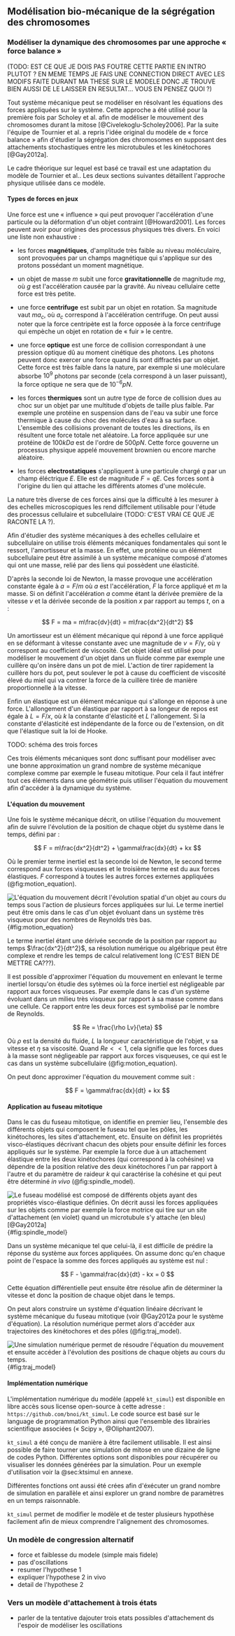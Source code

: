 ## Modélisation bio-mécanique de la ségrégation des chromosomes

### Modéliser la dynamique des chromosomes par une approche « force balance »

(TODO: EST CE QUE JE DOIS PAS FOUTRE CETTE PARTIE EN INTRO PLUTOT ? EN MEME TEMPS JE FAIS UNE CONNECTION DIRECT AVEC LES MODIFS FAITE DURANT MA THESE SUR LE MODELE DONC JE TROUVE BIEN AUSSI DE LE LAISSER EN RESULTAT... VOUS EN PENSEZ QUOI ?)

Tout système mécanique peut se modéliser en résolvant les équations des forces appliquées sur le système. Cette approche a été utilisé pour la première fois par Scholey et al. afin de modéliser le mouvement des chromosomes durant la mitose [@Civelekoglu-Scholey2006]. Par la suite l'équipe de Tournier et al. a repris l'idée original du modèle de « force balance » afin d'étudier la ségrégation des chromosomes en supposant des attachements stochastiques entre les microtubules et les kinétochores [@Gay2012a].

Le cadre théorique sur lequel est basé ce travail est une adaptation du modèle de Tournier et al.. Les deux sections suivantes détaillent l'approche physique utilisée dans ce modèle.

#### Types de forces en jeux

Une force est une « influence » qui peut provoquer l'accélération d'une particule ou la déformation d'un objet contraint [@Howard2001]. Les forces peuvent avoir pour origines des processus physiques très divers. En voici une liste non exhaustive :

- les forces __magnétiques__, d'amplitude très faible au niveau moléculaire, sont provoquées par un champs magnétique qui s'applique sur des protons possédant un moment magnétique.

- un objet de masse $m$ subit une force __gravitationnelle__ de magnitude $mg$, où $g$ est l'accélération causée par la gravité. Au niveau cellulaire cette force est très petite.

- une force __centrifuge__ est subit par un objet en rotation. Sa magnitude vaut $ma_c$, où $a_c$ correspond à l'accélération centrifuge. On peut aussi noter que la force centripète est la force opposée à la force centrifuge qui empèche un objet en rotation de « fuir » le centre.

- une force __optique__ est une force de collision correspondant à une pression optique dû au moment cinétique des photons. Les photons peuvent donc exercer une force quand ils sont diffractés par un objet. Cette force est très faible dans la nature, par exemple si une moléculare absorbe $10^9$ photons par seconde (cela correspond à un laser puissant), la force optique ne sera que de $10^{-6}pN$.

- les forces __thermiques__ sont un autre type de force de collision dues au choc sur un objet par une multitude d'objets de taille plus faible. Par exemple une protéine en suspension dans de l'eau va subir une force thermique à cause du choc des molécules d'eau à sa surface. L'ensemble des collisions provenant de toutes les directions, ils en résultent une force totale net aléatoire. La force appliquée sur une protéine de $100kDa$ est de l'ordre de $500pN$. Cette force gouverne un processus physique appelé mouvement brownien ou encore marche aléatoire.

- les forces __electrostatiques__ s'appliquent à une particule chargé $q$ par un champ éléctrique $E$. Elle est de magnitude $F = qE$. Ces forces sont à l'origine du lien qui attache les différents atomes d'une molécule.

La nature très diverse de ces forces ainsi que la difficulté à les mesurer à des echelles microscopiques les rend diffcilement utilisable pour l'étude des processus cellulaire et subcellulaire (TODO: C'EST VRAI CE QUE JE RACONTE LA ?).

Afin d'étudier des système mécaniques à des echelles cellulaire et subcellulaire on utilise trois éléments mécaniques fondamentales qui sont le ressort, l'amortisseur et la masse. En effet, une protéine ou un élément subcellulaire peut être assimilé à un système mécanique composé d'atomes qui ont une masse, relié par des liens qui possèdent une élasticité.

D'après la seconde loi de Newton, la masse provoque une accélération constante égale à $a = F/m$ où $a$ est l'accélération, $F$ la force appliqué et $m$ la masse. Si on définit l'accélération $a$ comme étant la dérivée première de la vitesse $v$ et la dérivée seconde de la position $x$ par rapport au temps $t$, on a :

$$
F = ma = m\frac{dv}{dt} = m\frac{dx^2}{dt^2}
$$

Un amortisseur est un élément mécanique qui répond à une force appliqué en se déformant à vitesse constante avec une magnitude de $v = F/\gamma$, où γ correspont au coefficient de viscosité. Cet objet idéal est utilisé pour modéliser le mouvement d'un objet dans un fluide comme par exemple une cuillère qu'on insère dans un pot de miel. L'action de tirer rapidement la cuillère hors du pot, peut soulever le pot à cause du coefficient de viscosité élevé du miel qui va contrer la force de la cuillère tirée de manière proportionnelle à la vitesse.

Enfin un élastique est un élément mécanique qui s'allonge en réponse à une force. L'allongement d'un élastique par rapport à sa longeur de repos est égale à $L = F/x$, où $k$ la constante d'élasticité et $L$ l'allongement. Si la constante d'élasticité est indépendante de la force ou de l'extension, on dit que l'élastique suit la loi de Hooke.

TODO: schéma des trois forces

Ces trois éléments mécaniques sont donc suffisant pour modéliser avec une bonne approximation un grand nombre de système mécanique complexe comme par exemple le fuseau mitotique. Pour cela il faut intéfrer tout ces éléments dans une géométrie puis utiliser l'équation du mouvement afin d'accéder à la dynamique du système.

#### L'équation du mouvement

Une fois le système mécanique décrit, on utilise l'équation du mouvement afin de suivre l'évolution de la position de chaque objet du système dans le temps, défini par :

$$
F = m\frac{dx^2}{dt^2} + \gamma\frac{dx}{dt} + kx
$$

Où le premier terme inertiel est la seconde loi de Newton, le second terme correspond aux forces visqueuses et le troisième terme est du aux forces élastiques. $F$ correspond à toutes les autres forces externes appliquées (@fig:motion_equation).

![L'équation du mouvement décrit l'évolution spatial d'un objet au cours du temps sous l'action de plusieurs forces appliquées sur lui. Le terme inertiel peut être omis dans le cas d'un objet évoluant dans un système très visqueux pour des nombres de Reynolds très bas.](figures/results/motion_equation.png){#fig:motion_equation}

Le terme inertiel étant une dérivée seconde de la position par rapport au temps $\frac{dx^2}{dt^2}$, sa résolution numérique ou algébrique peut être complexe et rendre les temps de calcul relativement long (C'EST BIEN DE METTRE CA???).

Il est possible d'approximer l'équation du mouvement en enlevant le terme inertiel lorsqu'on étudie des sytèmes où la force inertiel est négligeable par rapport aux forces visqueuses. Par exemple dans le cas d'un système évoluant dans un milieu très visqueux par rapport à sa masse comme dans une cellule. Ce rapport entre les deux forces est symbolisé par le nombre de Reynolds.

$$
Re = \frac{\rho Lv}{\eta}
$$

Où $\rho$ est la densité du fluide, $L$ la longueur caractéristique de l'objet, $v$ sa vitesse et $η$ sa viscosité. Quand $Re << 1$, cela signifie que les forces dues à la masse sont négligeable par rapport aux forces visqueuses, ce qui est le cas dans un système subcellulaire (@fig:motion_equation).

On peut donc approximer l'équation du mouvement comme suit :

$$
F = \gamma\frac{dx}{dt} + kx
$$

#### Application au fuseau mitotique

Dans le cas du fuseau mitotique, on identifie en premier lieu, l'ensemble des différents objets qui composent le fuseau tel que les pôles, les kinétochores, les sites d'attachement, etc. Ensuite on définit les propriétés visco-élastiques décrivant chacun des objets pour ensuite définir les forces appliqués sur le système. Par exemple la force due à un attachement élastique entre les deux kinétochores (qui correspond à la cohésine) va dépendre de la position relative des deux kinétochores l'un par rapport à l'autre et du paramètre de raideur $k$ qui caractérise la cohésine et qui peut être déterminé _in vivo_ (@fig:spindle_model).

![Le fuseau modélisé est composé de différents objets ayant des propriétés visco-élastique définies. On décrit aussi les forces appliquées sur les objets comme par exemple la force motrice qui tire sur un site d'attachement (en violet) quand un microtubule s'y attache (en bleu) [@Gay2012a]](figures/results/spindle_model.png){#fig:spindle_model}

Dans un système mécanique tel que celui-là, il est difficile de prédire la réponse du système aux forces appliquées. On assume donc qu'en chaque point de l'espace la somme des forces appliqués au système est nul :

$$
F - \gamma\frac{dx}{dt} - kx = 0
$$

Cette équation différentielle peut ensuite être résolue afin de déterminer la vitesse et donc la position de chaque objet dans le temps.

On peut alors construire un système d'équation linéaire décrivant le système mécanique du fuseau mitotique (voir @Gay2012a pour le système d'équation). La résolution numérique permet alors d'accéder aux trajectoires des kinétochores et des pôles (@fig:traj_model).

![Une simulation numérique permet de résoudre l'équation du mouvement et ensuite accéder à l'évolution des positions de chaque objets au cours du temps.](figures/results/traj_model.png){#fig:traj_model}

#### Implémentation numérique

L'implémentation numérique du modèle (appelé `kt_simul`) est disponible en libre accès sous license open-source à cette adresse : `https://github.com/bnoi/kt_simul`. Le code source est basé sur le language de programmation Python ainsi que l'ensemble des librairies scientifique associées (« Scipy », @Oliphant2007).

`kt_simul` a été conçu de manière à être facilement utilisable. Il est ainsi possible de faire tourner une simulation de mitose en une dizaine de ligne de codes Python. Différentes options sont disponibles pour récupérer ou visualiser les données générées par la simulation. Pour un exemple d'utilisation voir la @sec:ktsimul en annexe.

Différentes fonctions ont aussi été crées afin d'éxécuter un grand nombre de simulation en parallèle et ainsi explorer un grand nombre de paramètres en un temps raisonnable.

`kt_simul` permet de modifier le modèle et de tester plusieurs hypothèse facilement afin de mieux comprendre l'alignement des chromosomes.

### Un modèle de congression alternatif

- force et faiblesse du modele (simple mais fidele)
- pas d'oscillations
- resumer l'hypothese 1
- expliquer l'hypothese 2 in vivo
- detail de l'hypothese 2

### Vers un modèle d'attachement à trois états

- parler de la tentative dajouter trois etats possibles d'attachement ds l'espoir de modéliser les oscillations

